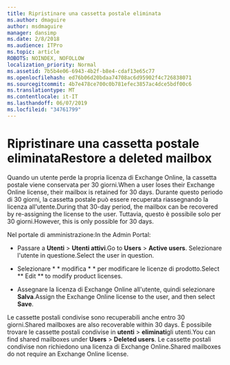 ```yaml
---
title: Ripristinare una cassetta postale eliminata
ms.author: dmaguire
author: msdmaguire
manager: dansimp
ms.date: 2/8/2018
ms.audience: ITPro
ms.topic: article
ROBOTS: NOINDEX, NOFOLLOW
localization_priority: Normal
ms.assetid: 7b5b4e06-6943-4b2f-b8e4-cdaf13e65c77
ms.openlocfilehash: ed76b06d20bdaa74708ac6d95902f4c726838071
ms.sourcegitcommit: 4b7e478ce700c0b781efec3857ac4dce5bdf00c6
ms.translationtype: MT
ms.contentlocale: it-IT
ms.lasthandoff: 06/07/2019
ms.locfileid: "34761799"
---
```

# <a name="restore-a-deleted-mailbox"></a><span data-ttu-id="f1063-102">Ripristinare una cassetta postale eliminata</span><span class="sxs-lookup"><span data-stu-id="f1063-102">Restore a deleted mailbox</span></span>

<span data-ttu-id="f1063-103">Quando un utente perde la propria licenza di Exchange Online, la cassetta postale viene conservata per 30 giorni.</span><span class="sxs-lookup"><span data-stu-id="f1063-103">When a user loses their Exchange Online license, their mailbox is retained for 30 days.</span></span> <span data-ttu-id="f1063-104">Durante questo periodo di 30 giorni, la cassetta postale può essere recuperata riassegnando la licenza all'utente.</span><span class="sxs-lookup"><span data-stu-id="f1063-104">During that 30-day period, the mailbox can be recovered by re-assigning the license to the user.</span></span> <span data-ttu-id="f1063-105">Tuttavia, questo è possibile solo per 30 giorni.</span><span class="sxs-lookup"><span data-stu-id="f1063-105">However, this is only possible for 30 days.</span></span>
  
<span data-ttu-id="f1063-106">Nel portale di amministrazione:</span><span class="sxs-lookup"><span data-stu-id="f1063-106">In the Admin Portal:</span></span>
  
- <span data-ttu-id="f1063-107">Passare a **Utenti** \> **Utenti attivi**.</span><span class="sxs-lookup"><span data-stu-id="f1063-107">Go to **Users** \> **Active users**.</span></span> <span data-ttu-id="f1063-108">Selezionare l'utente in questione.</span><span class="sxs-lookup"><span data-stu-id="f1063-108">Select the user in question.</span></span>
    
- <span data-ttu-id="f1063-109">Selezionare \* \* modifica \* \* per modificare le licenze di prodotto.</span><span class="sxs-lookup"><span data-stu-id="f1063-109">Select \*\* Edit \*\* to modify product licenses.</span></span> 
    
- <span data-ttu-id="f1063-110">Assegnare la licenza di Exchange Online all'utente, quindi selezionare **Salva**.</span><span class="sxs-lookup"><span data-stu-id="f1063-110">Assign the Exchange Online license to the user, and then select **Save**.</span></span>
    
<span data-ttu-id="f1063-111">Le cassette postali condivise sono recuperabili anche entro 30 giorni.</span><span class="sxs-lookup"><span data-stu-id="f1063-111">Shared mailboxes are also recoverable within 30 days.</span></span> <span data-ttu-id="f1063-112">È possibile trovare le cassette postali condivise in **utenti** \> **eliminati**gli utenti.</span><span class="sxs-lookup"><span data-stu-id="f1063-112">You can find shared mailboxes under **Users** \> **Deleted users**.</span></span> <span data-ttu-id="f1063-113">Le cassette postali condivise non richiedono una licenza di Exchange Online.</span><span class="sxs-lookup"><span data-stu-id="f1063-113">Shared mailboxes do not require an Exchange Online license.</span></span>
  

